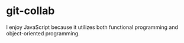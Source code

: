 # git-collab

I enjoy JavaScript because it utilizes both functional programming and object-oriented programming.